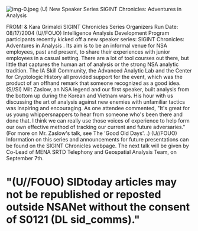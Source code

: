 ![img-0.jpeg](img-0.jpeg)
(U) New Speaker Series SIGINT Chronicles: Adventures in Analysis

FROM: \& Kara Grimaldi
SIGINT Chronicles Series Organizers
Run Date: 08/17/2004
(U//FOUO) Intelligence Analysis Development Program participants recently kicked off a new speaker series: SIGINT Chronicles: Adventures in Analysis . Its aim is to be an informal venue for NSA employees, past and present, to share their experiences with junior employees in a casual setting. There are a lot of tool courses out there, but little that captures the human art of analysis or the strong NSA analytic tradition. The IA Skill Community, the Advanced Analytic Lab and the Center for Cryptologic History all provided support for the event, which was the product of an offhand remark that someone recognized as a good idea.
(S//SI) Milt Zaslow, an NSA legend and our first speaker, built analysis from the bottom up during the Korean and Vietnam wars. His hour with us discussing the art of analysis against new enemies with unfamiliar tactics was inspiring and encouraging. As one attendee commented, "It's great for us young whippersnappers to hear from someone who's been there and done that. I think we can really use those voices of experience to help form our own effective method of tracking our current and future adversaries." (For more on Mr. Zaslow's talk, see The 'Good Old Days'. .)
(U//FOUO) Information on this series and announcements for future presentations can be found on the SIGINT Chronicles webpage. The next talk will be given by Co-Lead of MENA SRTD Telephony and Geospatial Analysis Team, on September 7th.

# "(U//FOUO) SIDtoday articles may not be republished or reposted outside NSANet without the consent of S0121 (DL sid_comms)."

